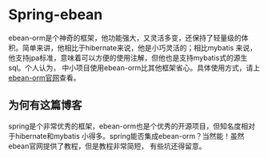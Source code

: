 # Spring-ebean
ebean-orm是个神奇的框架，他功能强大，又灵活多变，还保持了轻量级的体积。简单来讲，他相比于hibernate来说，他是小巧灵活的；相比mybatis
来说，他支持jpa标准，意味着可以方便的使用注解，但他也是支持mybatis式的源生sql。个人认为，
中小项目使用ebean-orm比其他框架省心。具体使用方式，请上[ebean-orm官网][1]查看。
## 为何有这篇博客
spring是个非常优秀的框架，ebean-orm也是个优秀的开源项目，但知名度相对于hibernate和mybatis
小得多。spring能否集成ebean-orm？当然能！虽然ebean官网提供了教程，但是教程非常简短，
有些坑还得留意。


[1]:http://www.chenkaihua.com


